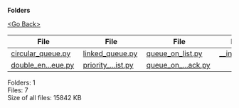 **Folders**

[&lt;Go Back&gt;](../right.html)

<table><thead><tr class="header"><th><strong>File</strong></th><th><strong>File</strong></th><th><strong>File</strong></th><th><strong>File</strong></th></tr></thead><tbody><tr class="odd"><td><a href="circular_queue.py">circular_queue.py</a> </td><td><a href="linked_queue.py">linked_queue.py</a> </td><td><a href="queue_on_list.py">queue_on_list.py</a> </td><td><a href="__init__.py">__init__.py</a> </td></tr><tr class="even"><td><a href="double_ended_queue.py">double_en...eue.py</a> </td><td><a href="priority_queue_using_list.py">priority_...ist.py</a> </td><td><a href="queue_on_pseudo_stack.py">queue_on_...ack.py</a> </td><td></td></tr></tbody></table>

Folders: 1  
Files: 7  
Size of all files: 15842 KB
